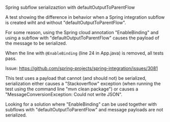 Spring subflow serializaztion with defaultOutputToParentFlow

A test showing the difference in behavior when a Spring integration
subflow is created wiht and without "defaultOutputToParentFlow".

For some reason, using the Spring cloud annotation "EnableBinding"
and using a subflow with "defaultOutputToParentFlow"
causes the payload of the message to be serialized.

When the line with `@EnableBinding` (line 24 in App.java) is removed,
all tests pass.

Issue: https://github.com/spring-projects/spring-integration/issues/3081

This test uses a payload that cannot (and should not) be serialized,
serialization either causes a "Stackoverflow" exception
(when running the test using the command line "mvn clean package")
or causes a "MessageConversionException: Could not write JSON".

Looking for a solution where "EnableBinding" can be used
together with subflows with "defaultOutputToParentFlow"
and message payloads are not serialized.
